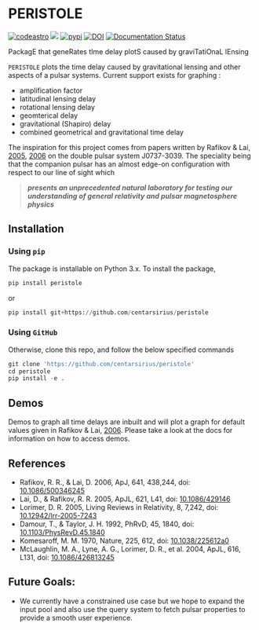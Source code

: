# PERISTOLE

[![codeastro](https://img.shields.io/badge/Made%20at-Code/Astro-blueviolet.svg)](https://semaphorep.github.io/codeastro/)
![](https://img.shields.io/github/license/centarsirius/peristole)
[![pypi](https://img.shields.io/pypi/v/peristole)](https://pypi.org/project/peristole/)
[![DOI](https://zenodo.org/badge/DOI/10.5281/zenodo.6744000.svg)](https://doi.org/10.5281/zenodo.6744000)
[![Documentation Status](https://readthedocs.org/projects/peristole/badge/?version=latest)](https://peristole.readthedocs.io/en/latest/?badge=latest)

PackagE that geneRates tIme delay plotS caused by graviTatiOnaL lEnsing

``PERISTOLE`` plots the time delay caused by gravitational lensing and other aspects of a pulsar systems. Current support exists for graphing :

- amplification factor
- latitudinal lensing delay
- rotational lensing delay
- geomterical delay
- gravitational (Shapiro) delay
- combined geometrical and gravitational time delay

The inspiration for this project comes from papers written by Rafikov & Lai, [2005]( https://doi.org/10.1086/429146), [2006](https://doi.org/10.1086/500346) on the double pulsar system J0737-3039. The speciality being that the companion pulsar has an almost edge-on configuration with respect to our line of sight which
> ***presents an unprecedented natural laboratory for testing our understanding of general relativity and pulsar magnetosphere physics***

## Installation

### Using `pip`
The package is installable on Python 3.x. To install the package,

```python
pip install peristole
```
or

```python
pip install git+https://github.com/centarsirius/peristole
```

### Using `GitHub`
Otherwise, clone this repo, and follow the below specified commands

```python
git clone 'https://github.com/centarsirius/peristole'
cd peristole
pip install -e .
```

 ## Demos
 Demos to graph all time delays are inbuilt and will plot a graph for default values given in Rafikov & Lai, [2006](https://doi.org/10.1086/500346). Please take a look at the docs for information on how to access demos.

 ## References
 - Rafikov, R. R., & Lai, D. 2006, ApJ, 641, 438,244, doi: [10.1086/500346245](http://doi.org/10.1086/500346)
 - Lai, D., & Rafikov, R. R. 2005, ApJL, 621, L41, doi: [10.1086/429146](http://doi.org/10.1086/429146)
 - Lorimer, D. R. 2005, Living Reviews in Relativity, 8, 7,242, doi: [10.12942/lrr-2005-7243](http://doi.org/10.12942/lrr-2005-7)
 - Damour, T., & Taylor, J. H. 1992, PhRvD, 45, 1840, doi: [10.1103/PhysRevD.45.1840](http://doi.org/10.1103/PhysRevD.45.1840)
 - Komesaroff, M. M. 1970, Nature, 225, 612, doi: [10.1038/225612a0](http://doi.org/10.1038/225612a0)
 - McLaughlin, M. A., Lyne, A. G., Lorimer, D. R., et al. 2004, ApJL, 616, L131, doi: [10.1086/426813245](http://doi.org/10.1086/426813)

 ## Future Goals:
 - We currently have a constrained use case but we hope to expand the input pool and also use the query system to fetch pulsar properties to provide a smooth user experience.
